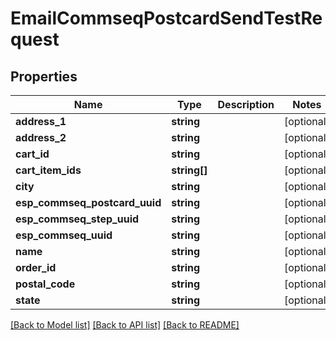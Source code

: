 # EmailCommseqPostcardSendTestRequest

## Properties
Name | Type | Description | Notes
------------ | ------------- | ------------- | -------------
**address_1** | **string** |  | [optional] 
**address_2** | **string** |  | [optional] 
**cart_id** | **string** |  | [optional] 
**cart_item_ids** | **string[]** |  | [optional] 
**city** | **string** |  | [optional] 
**esp_commseq_postcard_uuid** | **string** |  | [optional] 
**esp_commseq_step_uuid** | **string** |  | [optional] 
**esp_commseq_uuid** | **string** |  | [optional] 
**name** | **string** |  | [optional] 
**order_id** | **string** |  | [optional] 
**postal_code** | **string** |  | [optional] 
**state** | **string** |  | [optional] 

[[Back to Model list]](../README.md#documentation-for-models) [[Back to API list]](../README.md#documentation-for-api-endpoints) [[Back to README]](../README.md)


